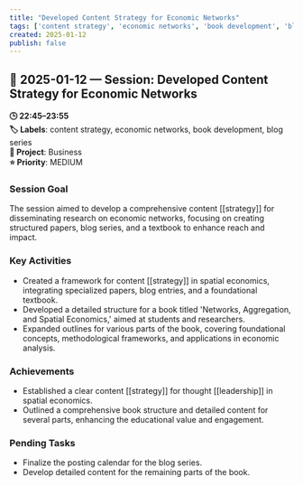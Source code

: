 ```yaml
---
title: "Developed Content Strategy for Economic Networks"
tags: ['content strategy', 'economic networks', 'book development', 'blog series']
created: 2025-01-12
publish: false
---
```


## 📅 2025-01-12 — Session: Developed Content Strategy for Economic Networks

**🕒 22:45–23:55**  
**🏷️ Labels**: content strategy, economic networks, book development, blog series  
**📂 Project**: Business  
**⭐ Priority**: MEDIUM  


### Session Goal
The session aimed to develop a comprehensive content [[strategy]] for disseminating research on economic networks, focusing on creating structured papers, blog series, and a textbook to enhance reach and impact.

### Key Activities
- Created a framework for content [[strategy]] in spatial economics, integrating specialized papers, blog entries, and a foundational textbook.
- Developed a detailed structure for a book titled 'Networks, Aggregation, and Spatial Economics,' aimed at students and researchers.
- Expanded outlines for various parts of the book, covering foundational concepts, methodological frameworks, and applications in economic analysis.

### Achievements
- Established a clear content [[strategy]] for thought [[leadership]] in spatial economics.
- Outlined a comprehensive book structure and detailed content for several parts, enhancing the educational value and engagement.

### Pending Tasks
- Finalize the posting calendar for the blog series.
- Develop detailed content for the remaining parts of the book.
